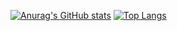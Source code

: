 [![Anurag's GitHub stats](https://github-readme-stats.vercel.app/api?username=Dargorn-dot-py&show_icons=true&theme=tokyonight)](https://github.com/anuraghazra/github-readme-stats)
[![Top Langs](https://github-readme-stats.vercel.app/api/top-langs/?username=Dargorn&layout=compact&theme=tokyonight&exclude_repo=Dargorn-dot-py)](https://github.com/anuraghazra/github-readme-stats)

